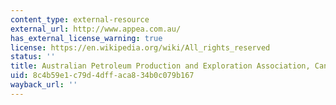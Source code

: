 ```yaml
---
content_type: external-resource
external_url: http://www.appea.com.au/
has_external_license_warning: true
license: https://en.wikipedia.org/wiki/All_rights_reserved
status: ''
title: Australian Petroleum Production and Exploration Association, Canberra
uid: 8c4b59e1-c79d-4dff-aca8-34b0c079b167
wayback_url: ''
---
```

